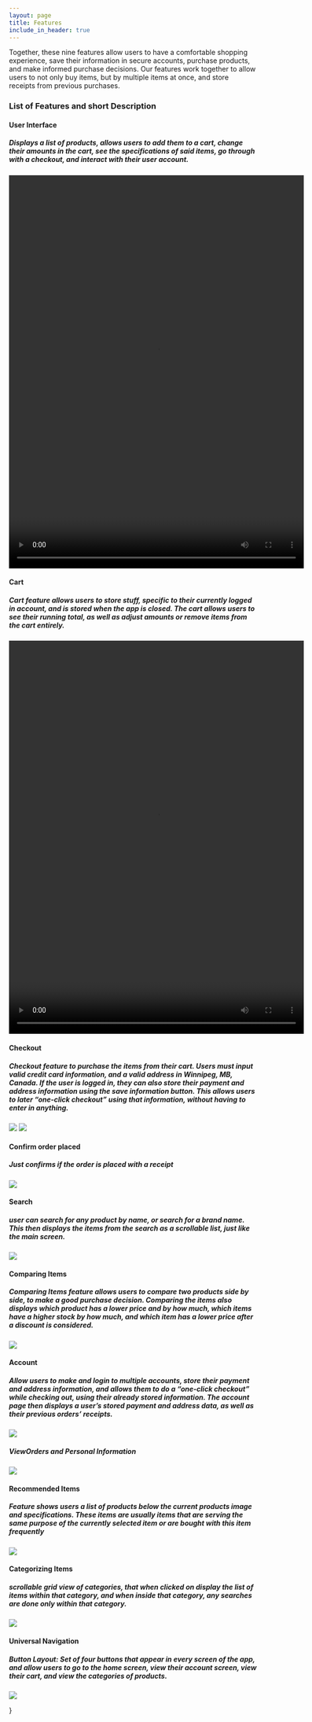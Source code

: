 ```yaml
---
layout: page
title: Features
include_in_header: true
---
```


<p>Together, these nine features allow users to have a comfortable shopping experience, save their information in secure accounts, purchase products, and make informed purchase decisions. Our features work together to allow users to not only buy items, but by multiple items at once, and store receipts from previous purchases.</p>

### List of Features and short Description

<h4>User Interface<h4/>

<h5>Displays a list of products, allows users to add them to a cart, change their amounts in the cart, see the specifications of said items, go through with a checkout, and interact with their user account.</h5>

<video width="600" height="800" controls>
  <source src="https://code.cs.umanitoba.ca/comp3350-winter2023/A01-G12-UrbanTech/-/raw/Iteration3/Website%20Stuff/USER_INTERFACE.mp4" type="video/mp4">
</video>

<h4>Cart<h4/>

<h5>Cart feature allows users to store stuff, specific to their currently logged in account, and is stored when the app is closed. The cart allows users to see their running total, as well as adjust amounts or remove items from the cart entirely.</h5>

<video width="600" height="800" controls>
  <source src="https://code.cs.umanitoba.ca/comp3350-winter2023/A01-G12-UrbanTech/-/raw/Iteration3/Website%20Stuff/CART.mp4" type="video/mp4">
</video>

<h4>Checkout<h4/>
<h5>Checkout feature to purchase the items from their cart. Users must input valid credit card information, and a valid address in Winnipeg, MB, Canada. If the user is logged in, they can also store their payment and address information using the save information button. This allows users to later “one-click checkout” using that information, without having to enter in anything.</h5>
<img src="https://code.cs.umanitoba.ca/comp3350-winter2023/A01-G12-UrbanTech/-/raw/Iteration3/Website%20Stuff/CHECKOUT.png" height="auto" width="auto"/>
<img src="https://code.cs.umanitoba.ca/comp3350-winter2023/A01-G12-UrbanTech/-/raw/Iteration3/Website%20Stuff/CHECKOUT2.png" height="auto" width="auto"/>

<h4>Confirm order placed<h4/>
<h5>Just confirms if the order is placed with a receipt</h5>
<img src="https://code.cs.umanitoba.ca/comp3350-winter2023/A01-G12-UrbanTech/-/raw/Iteration3/Website%20Stuff/CONFIRM_ORDER.png" height="auto" width="auto"/>

<h4>Search<h4/>
<h5>user can search for any product by name, or search for a brand name. This then displays the items from the search as a scrollable list, just like the main screen.</h5>
<img src="https://code.cs.umanitoba.ca/comp3350-winter2023/A01-G12-UrbanTech/-/raw/Iteration3/Website%20Stuff/SEARCH.png" height="auto" width="auto"/>

<h4>Comparing Items<h4/>
<h5>Comparing Items feature allows users to compare two products side by side, to make a good purchase decision. Comparing the items also displays which product has a lower price and by how much, which items have a higher stock by how much, and which item has a lower price after a discount is considered.</h5>
<img src="https://code.cs.umanitoba.ca/comp3350-winter2023/A01-G12-UrbanTech/-/raw/Iteration3/Website%20Stuff/COMPARE.png" height="auto" width="auto"/>

<h4>Account<h4/>
<h5>Allow users to make and login to multiple accounts, store their payment and address information, and allows them to do a “one-click checkout” while checking out, using their already stored information. The account page then displays a user’s stored payment and address data, as well as their previous orders’ receipts.</h5>
<img src="https://code.cs.umanitoba.ca/comp3350-winter2023/A01-G12-UrbanTech/-/raw/Iteration3/Website%20Stuff/CREATE_ACCOUNT.png" height="auto" width="auto"/>
<h5>ViewOrders and Personal Information</h4>
<img src="https://code.cs.umanitoba.ca/comp3350-winter2023/A01-G12-UrbanTech/-/raw/Iteration3/Website%20Stuff/ACCOUNT_.png" height="auto" width="auto"/>

<h4>Recommended Items<h4/>
<h5>Feature shows users a list of products below the current products image and specifications. These items are usually items that are serving the same purpose of the currently selected item or are bought with this item frequently</h5>
<img src="https://code.cs.umanitoba.ca/comp3350-winter2023/A01-G12-UrbanTech/-/raw/Iteration3/Website%20Stuff/RECCOMMEND.png" height="auto" width="auto"/>

<h4>Categorizing Items<h4/>
<h5>scrollable grid view of categories, that when clicked on display the list of items within that category, and when inside that category, any searches are done only within that category. </h5>
<img src="https://code.cs.umanitoba.ca/comp3350-winter2023/A01-G12-UrbanTech/-/raw/Iteration3/Website%20Stuff/CATEGORIES.png" height="auto" width="auto"/>

<h4>Universal Navigation<h4/>
<h5>Button Layout: Set of four buttons that appear in every screen of the app, and allow users to go to the home screen, view their account screen, view their cart, and view the categories of products. </h5>
<img src="https://code.cs.umanitoba.ca/comp3350-winter2023/A01-G12-UrbanTech/-/raw/Iteration3/Website%20Stuff/USER_INTERFACE.PNG" height="auto" width="auto"/>

}